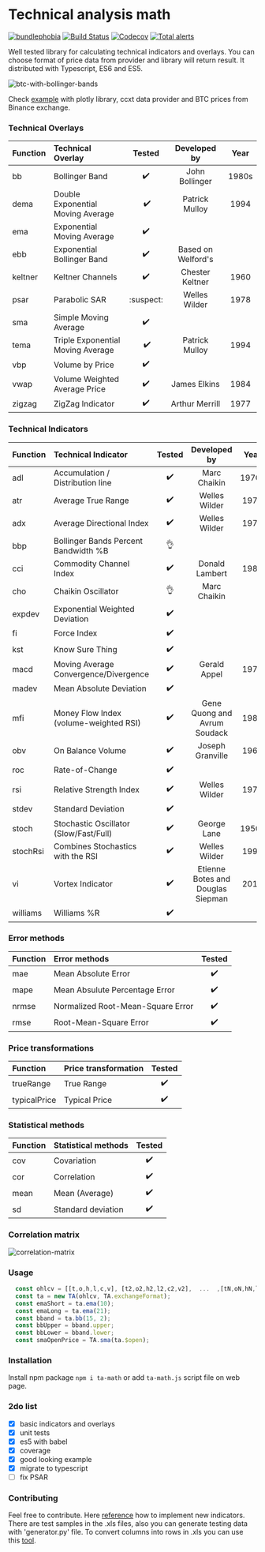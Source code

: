 
Technical analysis math
=========
[![bundlephobia](https://badgen.net/bundlephobia/minzip/ta-math)](https://bundlephobia.com/result?p=ta-math)
[![Build Status](https://travis-ci.org/munrocket/ta-math.svg?branch=master)](https://travis-ci.org/munrocket/ta-math)
[![Codecov](https://img.shields.io/codecov/c/github/munrocket/ta-math.svg)](https://codecov.io/gh/munrocket/ta-math)
[![Total alerts](https://img.shields.io/lgtm/alerts/g/munrocket/ta-math.svg?logo=lgtm&logoWidth=18)](https://lgtm.com/projects/g/munrocket/ta-math/alerts/)

Well tested library for calculating technical indicators and overlays. You can choose format of price data
from provider and library will return result. It distributed with Typescript, ES6 and ES5.

![btc-with-bollinger-bands](https://i.imgur.com/moDdzmM.png)

Check [example](https://munrocket.github.io/ta-math/example/index.html) with plotly library, ccxt data provider and BTC prices from Binance exchange.

[//]: # (used emoji ➖✔️️❔❌:suspect:)

### Technical Overlays
| Function  | Technical Overlay                     | Tested   | Developed by       | Year |
|:----------|:--------------------------------------|:--------:|:------------------:|:----:|
| bb        | Bollinger Band                        |    ✔️️    | John Bollinger    | 1980s|
| dema      | Double Exponential Moving Average     |   ️ ✔️️    | Patrick  Mulloy   | 1994 |
| ema       | Exponential Moving Average            |    ✔️️    |                   |      |
| ebb       | Exponential Bollinger Band            |    ✔️️    | Based on Welford's|      |
| keltner   | Keltner Channels                      |    ✔️️    | Chester Keltner   | 1960 |
| psar      | Parabolic SAR                         | :suspect: | Welles Wilder     | 1978 |
| sma       | Simple Moving Average                 |    ✔️️    |                   |      |
| tema      | Triple Exponential Moving Average     |   ️ ✔️️    | Patrick  Mulloy   | 1994 |
| vbp       | Volume by Price                       |    ✔️️    |                   |      |
| vwap      | Volume Weighted Average Price         |    ✔️️    | James Elkins      | 1984 |
| zigzag    | ZigZag Indicator                      |    ✔️️    | Arthur Merrill    | 1977 |

### Technical Indicators
| Function  | Technical Indicator                   | Tested  | Developed by                      | Year |
|:----------|:--------------------------------------|:-------:|:---------------------------------:|:----:|
| adl       | Accumulation / Distribution line      |   ✔️    | Marc Chaikin                      | 1970s|
| atr       | Average True Range                    |   ✔️    | Welles Wilder                     | 1978 |
| adx       | Average Directional Index             |   ✔️    | Welles Wilder                     | 1978 |
| bbp       | Bollinger Bands Percent Bandwidth %B  |   👌   |                                   |      |
| cci       | Commodity Channel Index               |   ✔️    | Donald Lambert                    | 1980 |
| cho       | Chaikin Oscillator                    |   👌   |  Marc Chaikin                     |      |
| expdev    | Exponential Weighted Deviation        |   ✔️    |                                   |      |
| fi        | Force Index                           |   ✔️    |                                   |      |
| kst       | Know Sure Thing                       |   ✔️    |                                   |      |
| macd      | Moving Average Convergence/Divergence |   ✔️    | Gerald Appel                      | 1979 |
| madev     | Mean Absolute Deviation               |   ✔️    |                                   |      |
| mfi       | Money Flow Index (volume-weighted RSI)|   ✔️    | Gene Quong and Avrum Soudack      | 1989 |
| obv       | On Balance Volume                     |   ✔️    | Joseph Granville                  | 1963 |
| roc       | Rate-of-Change                        |   ✔️    |                                   |      |
| rsi       | Relative Strength Index               |   ✔️    | Welles Wilder                     | 1978 |
| stdev     | Standard Deviation                    |   ✔️️    |                                   |      |
| stoch     | Stochastic Oscillator (Slow/Fast/Full)|   ✔️    | George Lane                       | 1950s|
| stochRsi  | Combines Stochastics with the RSI     |   ✔️    | Welles Wilder                     | 1994 |
| vi        | Vortex Indicator                      |   ✔️    | Etienne Botes and Douglas Siepman | 2010 |
| williams  | Williams %R                           |   ✔️    |                                   |      |

### Error methods
| Function  | Error methods                         | Tested  |
|:----------|:--------------------------------------|:-------:|
| mae       | Mean Absolute Error                   |    ✔️   |
| mape      | Mean Absulute Percentage Error        |    ✔️   |
| nrmse     | Normalized Root-Mean-Square Error     |    ✔️   |
| rmse      | Root-Mean-Square Error                |    ✔️   |

### Price transformations
| Function     | Price transformation               | Tested  |
|:-------------|:-----------------------------------|:-------:|
| trueRange    | True Range                         |    ✔️   |
| typicalPrice | Typical Price                      |    ✔️   |

### Statistical methods
| Function  | Statistical methods                    | Tested  |
|:----------|:--------------------------------------|:-------:|
| cov       | Covariation                           |    ✔️   |
| cor       | Correlation                           |    ✔️   |
| mean      | Mean (Average)                        |    ✔️   |
| sd        | Standard deviation                    |    ✔️   |

### Correlation matrix
![correlation-matrix](https://i.imgur.com/6tVQifE.png)

[//]: # (### Forecasting methods )
[//]: # (| Function     | Method                          | Tested  | Developed by                   | Year |)
[//]: # (|:-------------|:--------------------------------|:-------:|:------------------------------:|:----:|)
[//]: # (| holtWinters  | Holt-Winters Filtering          |    ❌   | C. C. Holt and P. R. Winters   | 1957 |)

### Usage
```javascript
  const ohlcv = [[t,o,h,l,c,v], [t2,o2,h2,l2,c2,v2],  ...  ,[tN,oN,hN,lN,cN,vN]];
  const ta = new TA(ohlcv, TA.exchangeFormat);
  const emaShort = ta.ema(10);
  const emaLong = ta.ema(21);
  const bband = ta.bb(15, 2);
  const bbUpper = bband.upper;
  const bbLower = bband.lower;
  const smaOpenPrice = TA.sma(ta.$open);
```

### Installation
Install npm package `npm i ta-math` or add `ta-math.js` script file on web page.

### 2do list
- [X] basic indicators and overlays
- [X] unit tests
- [X] es5 with babel
- [X] coverage
- [X] good looking example
- [X] migrate to typescript
- [ ] fix PSAR

### Contributing
Feel free to contribute. Here [reference](http://stockcharts.com/school/doku.php?id=chart_school:technical_indicators)
how to implement new indicators. There are test samples in the .xls files, also you can generate testing data
with 'generator.py' file. To convert columns into rows in .xls you can use this
[tool](https://www.browserling.com/tools/text-columns-to-rows).
